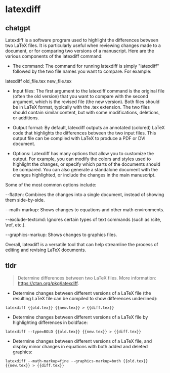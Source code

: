 # latexdiff 
## chatgpt 
Latexdiff is a software program used to highlight the differences between two LaTeX files. It is particularly useful when reviewing changes made to a document, or for comparing two versions of a manuscript. Here are the various components of the latexdiff command:

- The command: The command for running latexdiff is simply "latexdiff" followed by the two file names you want to compare. For example:

latexdiff old_file.tex new_file.tex

- Input files: The first argument to the latexdiff command is the original file (often the old version) that you want to compare with the second argument, which is the revised file (the new version). Both files should be in LaTeX format, typically with the .tex extension. The two files should contain similar content, but with some modifications, deletions, or additions.

- Output format: By default, latexdiff outputs an annotated (colored) LaTeX code that highlights the differences between the two input files. This output file can be compiled with LaTeX to produce a PDF or DVI document.

- Options: Latexdiff has many options that allow you to customize the output. For example, you can modify the colors and styles used to highlight the changes, or specify which parts of the documents should be compared. You can also generate a standalone document with the changes highlighted, or include the changes in the main manuscript.

Some of the most common options include:

--flatten: Combines the changes into a single document, instead of showing them side-by-side.

--math-markup: Shows changes to equations and other math environments.

--exclude-textcmd: Ignores certain types of text commands (such as \cite, \ref, etc.).

--graphics-markup: Shows changes to graphics files.

Overall, latexdiff is a versatile tool that can help streamline the process of editing and revising LaTeX documents. 

## tldr 
 
> Determine differences between two LaTeX files.
> More information: <https://ctan.org/pkg/latexdiff>.

- Determine changes between different versions of a LaTeX file (the resulting LaTeX file can be compiled to show differences underlined):

`latexdiff {{old.tex}} {{new.tex}} > {{diff.tex}}`

- Determine changes between different versions of a LaTeX file by highlighting differences in boldface:

`latexdiff --type=BOLD {{old.tex}} {{new.tex}} > {{diff.tex}}`

- Determine changes between different versions of a LaTeX file, and display minor changes in equations with both added and deleted graphics:

`latexdiff --math-markup=fine --graphics-markup=both {{old.tex}} {{new.tex}} > {{diff.tex}}`
